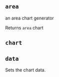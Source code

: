 ## `area`

an area chart generator




Returns `area` chart

## `chart`







## `data`

Sets the chart data.





